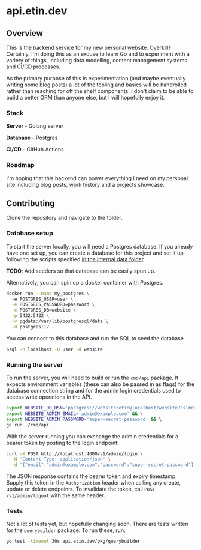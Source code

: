 # api.etin.dev
## Overview
This is the backend service for my new personal website.
Overkill? Certainly. I'm doing this as an excuse to learn Go and to experiment with a variety of things, including data modelling, content management systems and CI/CD processes.

As the primary purpose of this is experimentation (and maybe eventually writing some blog posts) a lot of the tooling and basics will be handrolled rather than reaching for off the shelf components. I don't claim to be able to build a better ORM than anyone else, but I will hopefully enjoy it.

### Stack
**Server** - Golang server

**Database** - Postgres

**CI/CD** - GitHub Actions

### Roadmap
I'm hoping that this backend can power everything I need on my personal site
including blog posts, work history and a projects showcase.

## Contributing
Clone the repository and navigate to the folder.

### Database setup
To start the server locally, you will need a Postgres database.
If you already have one set up, you can create a database for this project and set it up following the scripts 
specified [in the internal data folder](internal/data/README.md).

**TODO**: Add seeders so that database can be easily spun up.

Alternatively, you can spin up a docker container with Postgres.

```bash
docker run --name my_postgres \        
  -e POSTGRES_USER=user \
  -e POSTGRES_PASSWORD=password \
  -e POSTGRES_DB=website \
  -p 5432:5432 \
  -v pgdata:/var/lib/postgresql/data \
  -d postgres:17
```

You can connect to this database and run the SQL to seed the database

```bash
psql -h localhost -U user -d website
```

### Running the server
To run the server, you will need to build or run the `cmd/api` package.
It expects environment variables (these can also be passed in as flags) for the database connection string
and for the admin login credentials used to access write operations in the API.

```bash
export WEBSITE_DB_DSN='postgres://website:etin@localhost/website?sslmode=disable' && \
export WEBSITE_ADMIN_EMAIL='admin@example.com' && \
export WEBSITE_ADMIN_PASSWORD='super-secret-password' && \
go run ./cmd/api
```

With the server running you can exchange the admin credentials for a bearer token by
posting to the login endpoint:

```bash
curl -X POST http://localhost:4000/v1/admin/login \
  -H 'Content-Type: application/json' \
  -d '{"email":"admin@example.com","password":"super-secret-password"}'
```

The JSON response contains the bearer token and expiry timestamp. Supply this token in the
`Authorization` header when calling any create, update or delete endpoints. To invalidate the
token, call `POST /v1/admin/logout` with the same header.

### Tests
Not a lot of tests yet, but hopefully changing soon. There are tests written for the `querybuilder` package. To run 
these, run:

```bash
go test -timeout 30s api.etin.dev/pkg/querybuilder
```
